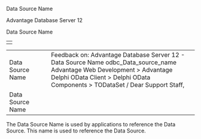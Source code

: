 Data Source Name




Advantage Database Server 12  

Data Source Name

|  |
| --- |
|  |

|  |  |  |  |  |
| --- | --- | --- | --- | --- |
| Data Source Name |  |  | Feedback on: Advantage Database Server 12 - Data Source Name odbc\_Data\_source\_name Advantage Web Development > Advantage Delphi OData Client > Delphi OData Components > TODataSet / Dear Support Staff, |  |
| Data Source Name |  |  |  |  |

The Data Source Name is used by applications to reference the Data Source. This name is used to reference the Data Source.